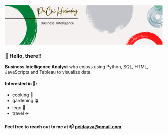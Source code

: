 ![Github.png](https://github.com/PeiDay/PeiDay/blob/main/Images/Github.png)

### 👋  Hello, there!! 


**Business Intelligence Analyst** who enjoys using Python, SQL, HTML, JavaScripts and Tableau to visualize data.

#### Interested in 👀:
- cooking :ramen:
- gardening :potted_plant:
- lego :bricks:
- travel :airplane:

#### Feel free to reach out to me at 📫 peidayva@gmail.com


<!---
PeiDay/PeiDay is a ✨ special ✨ repository because its `README.md` (this file) appears on your GitHub profile.
You can click the Preview link to take a look at your changes.
--->

